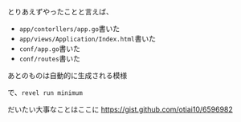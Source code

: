 とりあえずやったことと言えば、
- `app/contorllers/app.go`書いた
- `app/views/Application/Index.html`書いた
- `conf/app.go`書いた
- `conf/routes`書いた

あとのものは自動的に生成される模様

で、`revel run minimum`

だいたい大事なことはここに
https://gist.github.com/otiai10/6596982
